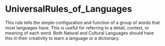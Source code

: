 # UniversalRules_of_Languages
This rule tells the simple configuration and function of a group of words that most languages ​​have. This is useful for referring to a detail, context, or meaning of each word. Both Natural and Cultural Languages ​​should have this in their creativity to learn a language or a dictionary.
